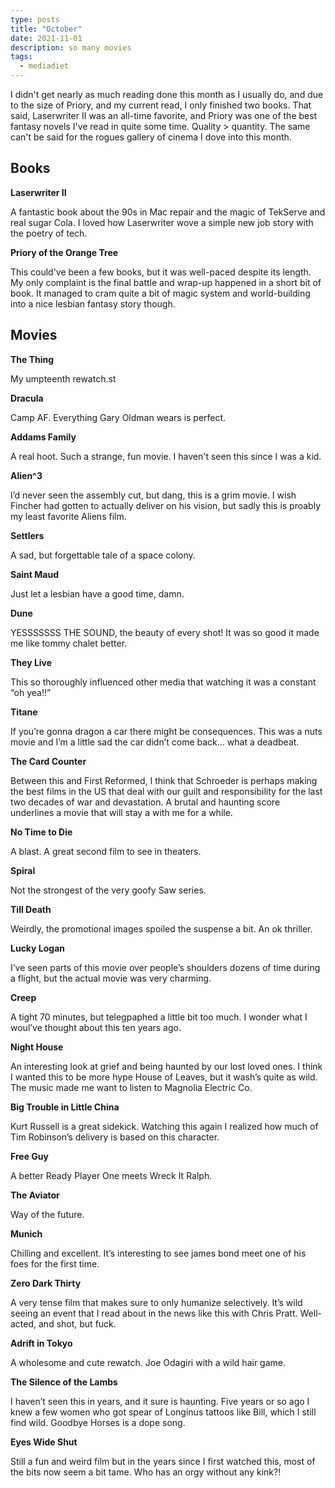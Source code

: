 ```yaml
---
type: posts
title: "October"
date: 2021-11-01
description: so many movies
tags:
  - mediadiet
---
```


I didn't get nearly as much reading done this month as I usually do, and due to the size of Priory, and my current read, I only finished two books. That said, Laserwriter II was an all-time favorite, and Priory was one of the best fantasy novels I've read in quite some time. Quality > quantity. The same can't be said for the rogues gallery of cinema I dove into this month. 

## Books

**Laserwriter II**

A fantastic book about the 90s in Mac repair and the magic of TekServe and real sugar Cola. I loved how Laserwriter wove a simple new job story with the poetry of tech.

**Priory of the Orange Tree**

This could've been a few books, but it was well-paced despite its length. My only complaint is the final battle and wrap-up happened in a short bit of book. It managed to cram quite a bit of magic system and world-building into a nice lesbian fantasy story though. 

## Movies

**The Thing**

My umpteenth rewatch.st

**Dracula**

Camp AF. Everything Gary Oldman wears is perfect.

**Addams Family**

A real hoot. Such a strange, fun movie. I haven't seen this since I was a kid.

**Alien^3**

I’d never seen the assembly cut, but dang, this is a grim movie. I wish Fincher had gotten to actually deliver on his vision, but sadly this is proably my least favorite Aliens film.

**Settlers**

A sad, but forgettable tale of a space colony.

**Saint Maud**

Just let a lesbian have a good time, damn.

**Dune**

YESSSSSSS THE SOUND, the beauty of every shot! It was so good it made me like tommy chalet better.

**They Live**

This so thoroughly influenced other media that watching it was a constant “oh yea!!”

**Titane**

If you’re gonna dragon a car there might be consequences. This was a nuts movie and I’m a little sad the car didn’t come back… what a deadbeat.

**The Card Counter**

Between this and First Reformed, I think that Schroeder is perhaps making the best films in the US that deal with our guilt and responsibility for the last two decades of war and devastation. A brutal and haunting score underlines a movie that will stay a with me for a while.

**No Time to Die**

A blast. A great second film to see in theaters.

**Spiral**

Not the strongest of the very goofy Saw series.

**Till Death**

Weirdly, the promotional images spoiled the suspense a bit. An ok thriller.

**Lucky Logan**

I’ve seen parts of this movie over people’s shoulders dozens of time during a flight, but the actual movie was very charming. 

**Creep**

A tight 70 minutes, but telegpaphed a little bit too much. I wonder what I woul’ve thought about this ten years ago.

**Night House**

An interesting look at grief and being haunted by our lost loved ones. I think I wanted this to be more hype House of Leaves, but it wash’s quite as wild. The music made me want to listen to Magnolia Electric Co.

**Big Trouble in Little China**

Kurt Russell is a great sidekick. Watching this again I realized how much of Tim Robinson’s delivery is based on this character.

**Free Guy**

A better Ready Player One meets Wreck It Ralph. 

**The Aviator**

Way of the future.

**Munich**

Chilling and excellent. It’s interesting to see james bond meet one of his foes for the first time.

**Zero Dark Thirty**

A very tense film that makes sure to only humanize selectively. It’s wild seeing an event that I read about in the news like this with Chris Pratt. Well-acted, and shot, but fuck. 

**Adrift in Tokyo**

A wholesome and cute rewatch. Joe Odagiri with a wild hair game.

**The Silence of the Lambs**

I haven’t seen this in years, and it sure is haunting. Five years or so ago I knew a few women who got spear of Longinus tattoos like Bill, which I still find wild. Goodbye Horses is a dope song.

**Eyes Wide Shut**

Still a fun and weird film but in the years since I first watched this, most of the bits now seem a bit tame. Who has an orgy without any kink?!